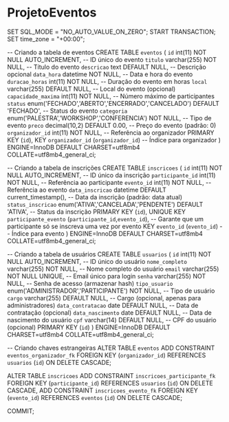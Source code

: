 # ProjetoEventos

SET SQL_MODE = "NO_AUTO_VALUE_ON_ZERO";
START TRANSACTION;
SET time_zone = "+00:00";

-- Criando a tabela de eventos
CREATE TABLE `eventos` (
  `id` int(11) NOT NULL AUTO_INCREMENT, -- ID único do evento
  `titulo` varchar(255) NOT NULL, -- Título do evento
  `descricao` text DEFAULT NULL, -- Descrição opcional
  `data_hora` datetime NOT NULL, -- Data e hora do evento
  `duracao_horas` int(11) NOT NULL, -- Duração do evento em horas
  `local` varchar(255) DEFAULT NULL, -- Local do evento (opcional)
  `capacidade_maxima` int(11) NOT NULL, -- Número máximo de participantes
  `status` enum('FECHADO','ABERTO','ENCERRADO','CANCELADO') DEFAULT 'FECHADO', -- Status do evento
  `categoria` enum('PALESTRA','WORKSHOP','CONFERENCIA') NOT NULL, -- Tipo de evento
  `preco` decimal(10,2) DEFAULT 0.00, -- Preço do evento (padrão: 0)
  `organizador_id` int(11) NOT NULL, -- Referência ao organizador
  PRIMARY KEY (`id`),
  KEY `organizador_id` (`organizador_id`) -- Índice para organizador
) ENGINE=InnoDB DEFAULT CHARSET=utf8mb4 COLLATE=utf8mb4_general_ci;

-- Criando a tabela de inscrições
CREATE TABLE `inscricoes` (
  `id` int(11) NOT NULL AUTO_INCREMENT, -- ID único da inscrição
  `participante_id` int(11) NOT NULL, -- Referência ao participante
  `evento_id` int(11) NOT NULL, -- Referência ao evento
  `data_inscricao` datetime DEFAULT current_timestamp(), -- Data da inscrição (padrão: data atual)
  `status_inscricao` enum('ATIVA','CANCELADA','PENDENTE') DEFAULT 'ATIVA', -- Status da inscrição
  PRIMARY KEY (`id`),
  UNIQUE KEY `participante_evento` (`participante_id`,`evento_id`), -- Garante que um participante só se inscreva uma vez por evento
  KEY `evento_id` (`evento_id`) -- Índice para evento
) ENGINE=InnoDB DEFAULT CHARSET=utf8mb4 COLLATE=utf8mb4_general_ci;

-- Criando a tabela de usuários
CREATE TABLE `usuarios` (
  `id` int(11) NOT NULL AUTO_INCREMENT, -- ID único do usuário
  `nome_completo` varchar(255) NOT NULL, -- Nome completo do usuário
  `email` varchar(255) NOT NULL UNIQUE, -- Email único para login
  `senha` varchar(255) NOT NULL, -- Senha de acesso (armazenar hash)
  `tipo_usuario` enum('ADMINISTRADOR','PARTICIPANTE') NOT NULL, -- Tipo de usuário
  `cargo` varchar(255) DEFAULT NULL, -- Cargo (opcional, apenas para administradores)
  `data_contratacao` date DEFAULT NULL, -- Data de contratação (opcional)
  `data_nascimento` date DEFAULT NULL, -- Data de nascimento do usuário
  `cpf` varchar(14) DEFAULT NULL, -- CPF do usuário (opcional)
  PRIMARY KEY (`id`)
) ENGINE=InnoDB DEFAULT CHARSET=utf8mb4 COLLATE=utf8mb4_general_ci;

-- Criando chaves estrangeiras
ALTER TABLE `eventos`
  ADD CONSTRAINT `eventos_organizador_fk` FOREIGN KEY (`organizador_id`) REFERENCES `usuarios` (`id`) ON DELETE CASCADE;

ALTER TABLE `inscricoes`
  ADD CONSTRAINT `inscricoes_participante_fk` FOREIGN KEY (`participante_id`) REFERENCES `usuarios` (`id`) ON DELETE CASCADE,
  ADD CONSTRAINT `inscricoes_evento_fk` FOREIGN KEY (`evento_id`) REFERENCES `eventos` (`id`) ON DELETE CASCADE;

COMMIT;
